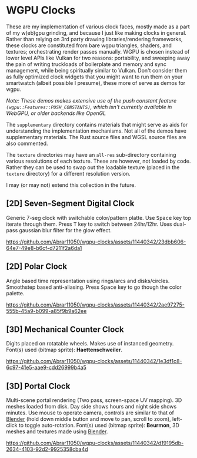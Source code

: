 # WGPU Clocks

These are my implementation of various clock faces, mostly made as a part of my w(eb)gpu grinding, and because I just like making clocks in general. Rather than relying on 3rd party drawing libraries/rendering frameworks, these clocks are constituted from bare wgpu triangles, shaders, and textures; orchestrating render passes manually. WGPU is chosen instead of lower level APIs like Vulkan for two reasons: portability, and sweeping away the pain of writing truckloads of boilerplate and memory and sync management, while being spiritually similar to Vulkan. Don't consider them as fully optimized clock widgets that you might want to run them on your smartwatch (albeit possible I presume), these more of serve as demos for wgpu.

*Note: These demos makes extensive use of the push constant feature ``(wgpu::Features::PUSH_CONSTANTS)``, which isn't currently available in WebGPU, or older backends like OpenGL*

The ``supplementary`` directory contains materials that might serve as aids for understanding the implementation mechanisms. Not all of the demos have supplementary materials. The Rust source files and WGSL source files are also commented.

The ``texture`` directories may have an ``all-res`` sub-directory containing various resolutions of each texture. These are however, not loaded by code. Rather they can be used to swap out the loadable texture (placed in the ``texture`` directory) for a different resolution version.

I may (or may not) extend this collection in the future.

## [2D] Seven-Segment Digital Clock

Generic 7-seg clock with switchable color/pattern platte. Use <kbd>Space</kbd> key top iterate through them. Press <kbd>T</kbd> key to switch between 24hr/12hr. Uses dual-pass gaussian blur filter for the glow effect.

https://github.com/Abrar11050/wgpu-clocks/assets/11440342/23dbb606-64e7-49e8-b6cf-d7211f2a6da1

## [2D] Polar Clock

Angle based time representation using rings/arcs and disks/circles. Smoothstep based anti-aliasing. Press <kbd>Space</kbd> key to go though the color palette.

https://github.com/Abrar11050/wgpu-clocks/assets/11440342/2ae97275-555b-45a9-b099-a85f9b9a62ee

## [3D] Mechanical Counter Clock

Digits placed on rotatable wheels. Makes use of instanced geometry. Font(s) used (bitmap sprite): **Haettenschweiler**.

https://github.com/Abrar11050/wgpu-clocks/assets/11440342/1e3df1c8-6c97-41e5-aae9-cdd26999b4a5

## [3D] Portal Clock

Multi-scene portal rendering (Two pass, screen-space UV mapping). 3D meshes loaded from disk. Day side shows hours and night side shows minutes. Use mouse to operate camera, controls are similar to that of [Blender](https://www.blender.org/) (hold down middle button and move to pan, scroll to zoom), left-click to toggle auto-rotation. Font(s) used (bitmap sprite): **Beurmon**, 3D meshes and textures made using [Blender](https://www.blender.org/).

https://github.com/Abrar11050/wgpu-clocks/assets/11440342/d19195db-2634-4103-92d2-9925358cba4d
